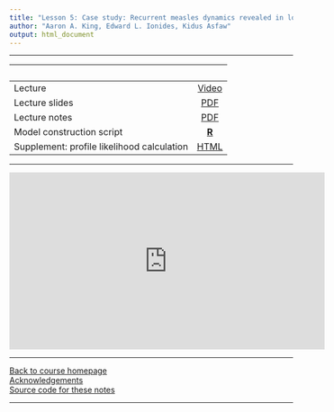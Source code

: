 ```yaml
---
title: "Lesson 5: Case study: Recurrent measles dynamics revealed in long time series"
author: "Aaron A. King, Edward L. Ionides, Kidus Asfaw"
output: html_document
---
```


----------------------

| &nbsp;                                     | &nbsp;                                                                            |
|:-------------------------------------------|:---------------------------------------------------------------------------------:|
| Lecture                                    | [Video](https://www.youtube.com/playlist?list=PLluGwj6FGt2SJzO5pfhVBdkBP6EbREGWM) |
| Lecture slides                             | [PDF](slides.pdf)                                                                 |
| Lecture notes                              | [PDF](notes.pdf)                                                                  |
| Model construction script                  | [**R**](codes.R)                                                                  |
| Supplement: profile likelihood calculation | [HTML](profile.html)                                                              |

----------------------

<iframe width="560" height="315" src="https://www.youtube-nocookie.com/embed/videoseries?list=PLluGwj6FGt2SJzO5pfhVBdkBP6EbREGWM" frameborder="0" allow="accelerometer; autoplay; encrypted-media; gyroscope; picture-in-picture" allowfullscreen></iframe>

----------------------

[Back to course homepage](../index.html)  
[Acknowledgements](../acknowledge.html)  
[Source code for these notes](http://github.com/kingaa/sbied/tree/master/measles/)  

----------------------
